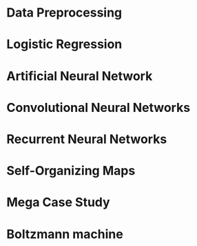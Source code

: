 # Data Preprocessing

# Logistic Regression

# Artificial Neural Network

# Convolutional Neural Networks

# Recurrent Neural Networks

# Self-Organizing Maps

# Mega Case Study

# Boltzmann machine
